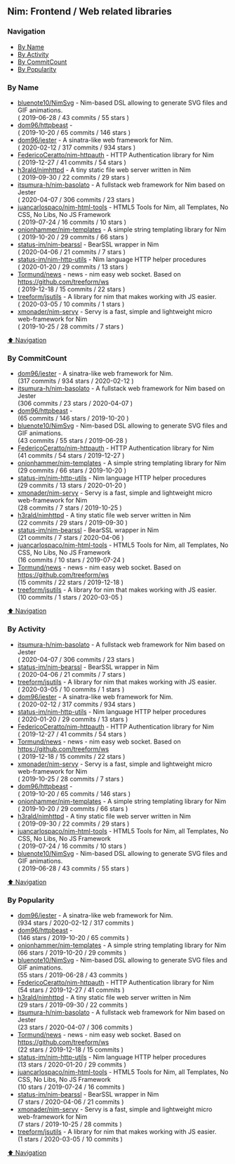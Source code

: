 ## Nim: Frontend / Web related libraries


### Navigation

- [By Name](#by-name)
- [By Activity](#by-activity)
- [By CommitCount](#by-commitcount)
- [By Popularity](#by-popularity)

### By Name
<!-- PROJECTS_LIST -->
- [bluenote10/NimSvg](https://github.com/bluenote10/NimSvg) - Nim-based DSL allowing to generate SVG files and GIF animations. <br/> ( 2019-06-28 / 43 commits / 55 stars )
- [dom96/httpbeast](https://github.com/dom96/httpbeast) -  <br/> ( 2019-10-20 / 65 commits / 146 stars )
- [dom96/jester](https://github.com/dom96/jester) - A sinatra-like web framework for Nim. <br/> ( 2020-02-12 / 317 commits / 934 stars )
- [FedericoCeratto/nim-httpauth](https://github.com/FedericoCeratto/nim-httpauth) - HTTP Authentication library for Nim <br/> ( 2019-12-27 / 41 commits / 54 stars )
- [h3rald/nimhttpd](https://github.com/h3rald/nimhttpd) - A tiny static file web server written in Nim <br/> ( 2019-09-30 / 22 commits / 29 stars )
- [itsumura-h/nim-basolato](https://github.com/itsumura-h/nim-basolato) - A fullstack web framework for Nim based on Jester <br/> ( 2020-04-07 / 306 commits / 23 stars )
- [juancarlospaco/nim-html-tools](https://github.com/juancarlospaco/nim-html-tools) - HTML5 Tools for Nim, all Templates, No CSS, No Libs, No JS Framework <br/> ( 2019-07-24 / 16 commits / 10 stars )
- [onionhammer/nim-templates](https://github.com/onionhammer/nim-templates) - A simple string templating library for Nim <br/> ( 2019-10-20 / 29 commits / 66 stars )
- [status-im/nim-bearssl](https://github.com/status-im/nim-bearssl) - BearSSL wrapper in Nim <br/> ( 2020-04-06 / 21 commits / 7 stars )
- [status-im/nim-http-utils](https://github.com/status-im/nim-http-utils) - Nim language HTTP helper procedures <br/> ( 2020-01-20 / 29 commits / 13 stars )
- [Tormund/news](https://github.com/Tormund/news) - news - nim easy web socket. Based on https://github.com/treeform/ws <br/> ( 2019-12-18 / 15 commits / 22 stars )
- [treeform/jsutils](https://github.com/treeform/jsutils) - A library for nim that makes working with JS easier. <br/> ( 2020-03-05 / 10 commits / 1 stars )
- [xmonader/nim-servy](https://github.com/xmonader/nim-servy) - Servy is a fast, simple and lightweight micro web-framework for Nim <br/> ( 2019-10-25 / 28 commits / 7 stars )
<!-- /PROJECTS_LIST -->

[⬆ Navigation](#navigation)

### By CommitCount
<!-- COMMITCOUNT_LIST -->
- [dom96/jester](https://github.com/dom96/jester) - A sinatra-like web framework for Nim. <br/> (317 commits / 934 stars / 2020-02-12 )
- [itsumura-h/nim-basolato](https://github.com/itsumura-h/nim-basolato) - A fullstack web framework for Nim based on Jester <br/> (306 commits / 23 stars / 2020-04-07 )
- [dom96/httpbeast](https://github.com/dom96/httpbeast) -  <br/> (65 commits / 146 stars / 2019-10-20 )
- [bluenote10/NimSvg](https://github.com/bluenote10/NimSvg) - Nim-based DSL allowing to generate SVG files and GIF animations. <br/> (43 commits / 55 stars / 2019-06-28 )
- [FedericoCeratto/nim-httpauth](https://github.com/FedericoCeratto/nim-httpauth) - HTTP Authentication library for Nim <br/> (41 commits / 54 stars / 2019-12-27 )
- [onionhammer/nim-templates](https://github.com/onionhammer/nim-templates) - A simple string templating library for Nim <br/> (29 commits / 66 stars / 2019-10-20 )
- [status-im/nim-http-utils](https://github.com/status-im/nim-http-utils) - Nim language HTTP helper procedures <br/> (29 commits / 13 stars / 2020-01-20 )
- [xmonader/nim-servy](https://github.com/xmonader/nim-servy) - Servy is a fast, simple and lightweight micro web-framework for Nim <br/> (28 commits / 7 stars / 2019-10-25 )
- [h3rald/nimhttpd](https://github.com/h3rald/nimhttpd) - A tiny static file web server written in Nim <br/> (22 commits / 29 stars / 2019-09-30 )
- [status-im/nim-bearssl](https://github.com/status-im/nim-bearssl) - BearSSL wrapper in Nim <br/> (21 commits / 7 stars / 2020-04-06 )
- [juancarlospaco/nim-html-tools](https://github.com/juancarlospaco/nim-html-tools) - HTML5 Tools for Nim, all Templates, No CSS, No Libs, No JS Framework <br/> (16 commits / 10 stars / 2019-07-24 )
- [Tormund/news](https://github.com/Tormund/news) - news - nim easy web socket. Based on https://github.com/treeform/ws <br/> (15 commits / 22 stars / 2019-12-18 )
- [treeform/jsutils](https://github.com/treeform/jsutils) - A library for nim that makes working with JS easier. <br/> (10 commits / 1 stars / 2020-03-05 )
<!-- /COMMITCOUNT_LIST -->
[⬆ Navigation](#navigation)

### By Activity
<!-- ACTIVITY_LIST -->
- [itsumura-h/nim-basolato](https://github.com/itsumura-h/nim-basolato) - A fullstack web framework for Nim based on Jester <br/> ( 2020-04-07 / 306 commits / 23 stars )
- [status-im/nim-bearssl](https://github.com/status-im/nim-bearssl) - BearSSL wrapper in Nim <br/> ( 2020-04-06 / 21 commits / 7 stars )
- [treeform/jsutils](https://github.com/treeform/jsutils) - A library for nim that makes working with JS easier. <br/> ( 2020-03-05 / 10 commits / 1 stars )
- [dom96/jester](https://github.com/dom96/jester) - A sinatra-like web framework for Nim. <br/> ( 2020-02-12 / 317 commits / 934 stars )
- [status-im/nim-http-utils](https://github.com/status-im/nim-http-utils) - Nim language HTTP helper procedures <br/> ( 2020-01-20 / 29 commits / 13 stars )
- [FedericoCeratto/nim-httpauth](https://github.com/FedericoCeratto/nim-httpauth) - HTTP Authentication library for Nim <br/> ( 2019-12-27 / 41 commits / 54 stars )
- [Tormund/news](https://github.com/Tormund/news) - news - nim easy web socket. Based on https://github.com/treeform/ws <br/> ( 2019-12-18 / 15 commits / 22 stars )
- [xmonader/nim-servy](https://github.com/xmonader/nim-servy) - Servy is a fast, simple and lightweight micro web-framework for Nim <br/> ( 2019-10-25 / 28 commits / 7 stars )
- [dom96/httpbeast](https://github.com/dom96/httpbeast) -  <br/> ( 2019-10-20 / 65 commits / 146 stars )
- [onionhammer/nim-templates](https://github.com/onionhammer/nim-templates) - A simple string templating library for Nim <br/> ( 2019-10-20 / 29 commits / 66 stars )
- [h3rald/nimhttpd](https://github.com/h3rald/nimhttpd) - A tiny static file web server written in Nim <br/> ( 2019-09-30 / 22 commits / 29 stars )
- [juancarlospaco/nim-html-tools](https://github.com/juancarlospaco/nim-html-tools) - HTML5 Tools for Nim, all Templates, No CSS, No Libs, No JS Framework <br/> ( 2019-07-24 / 16 commits / 10 stars )
- [bluenote10/NimSvg](https://github.com/bluenote10/NimSvg) - Nim-based DSL allowing to generate SVG files and GIF animations. <br/> ( 2019-06-28 / 43 commits / 55 stars )
<!-- /ACTIVITY_LIST -->

[⬆ Navigation](#navigation)

### By Popularity
<!-- POPULARITY_LIST -->
- [dom96/jester](https://github.com/dom96/jester) - A sinatra-like web framework for Nim. <br/> (934 stars / 2020-02-12 / 317 commits )
- [dom96/httpbeast](https://github.com/dom96/httpbeast) -  <br/> (146 stars / 2019-10-20 / 65 commits )
- [onionhammer/nim-templates](https://github.com/onionhammer/nim-templates) - A simple string templating library for Nim <br/> (66 stars / 2019-10-20 / 29 commits )
- [bluenote10/NimSvg](https://github.com/bluenote10/NimSvg) - Nim-based DSL allowing to generate SVG files and GIF animations. <br/> (55 stars / 2019-06-28 / 43 commits )
- [FedericoCeratto/nim-httpauth](https://github.com/FedericoCeratto/nim-httpauth) - HTTP Authentication library for Nim <br/> (54 stars / 2019-12-27 / 41 commits )
- [h3rald/nimhttpd](https://github.com/h3rald/nimhttpd) - A tiny static file web server written in Nim <br/> (29 stars / 2019-09-30 / 22 commits )
- [itsumura-h/nim-basolato](https://github.com/itsumura-h/nim-basolato) - A fullstack web framework for Nim based on Jester <br/> (23 stars / 2020-04-07 / 306 commits )
- [Tormund/news](https://github.com/Tormund/news) - news - nim easy web socket. Based on https://github.com/treeform/ws <br/> (22 stars / 2019-12-18 / 15 commits )
- [status-im/nim-http-utils](https://github.com/status-im/nim-http-utils) - Nim language HTTP helper procedures <br/> (13 stars / 2020-01-20 / 29 commits )
- [juancarlospaco/nim-html-tools](https://github.com/juancarlospaco/nim-html-tools) - HTML5 Tools for Nim, all Templates, No CSS, No Libs, No JS Framework <br/> (10 stars / 2019-07-24 / 16 commits )
- [status-im/nim-bearssl](https://github.com/status-im/nim-bearssl) - BearSSL wrapper in Nim <br/> (7 stars / 2020-04-06 / 21 commits )
- [xmonader/nim-servy](https://github.com/xmonader/nim-servy) - Servy is a fast, simple and lightweight micro web-framework for Nim <br/> (7 stars / 2019-10-25 / 28 commits )
- [treeform/jsutils](https://github.com/treeform/jsutils) - A library for nim that makes working with JS easier. <br/> (1 stars / 2020-03-05 / 10 commits )
<!-- /POPULARITY_LIST -->

[⬆ Navigation](#navigation)
